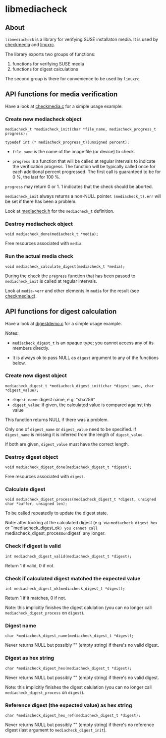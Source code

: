 # libmediacheck

## About

`libmediacheck` is a library for verifying SUSE installaton media. It is used by [checkmedia](README.md) and
[linuxrc](https://github.com/openSUSE/linuxrc).

The library exports two groups of functions:

1. functions for verifying SUSE media
2. functions for digest calculations

The second group is there for convenience to be used by `linuxrc`.

## API functions for media verification

Have a look at [checkmedia.c](checkmedia.c) for a simple usage example.

### Create new mediacheck object

```
mediacheck_t *mediacheck_init(char *file_name, mediacheck_progress_t progress);

typedef int (* mediacheck_progress_t)(unsigned percent);
```

- `file_name` is the name of the image file (or device) to check.

- `progress` is a function that will be called at regular intervals to
indicate the verification progress. The function will be typically called
once for each additional percent progressed. The first call is guaranteed to
be for 0 %, the last for 100 %.

`progress` may return 0 or 1. 1 indicates that the check should be aborted.

`mediacheck_init` always returns a non-NULL pointer. `(mediacheck_t).err` will
be set if there has been a problem.

Look at [mediacheck.h](mediacheck.h) for the `mediacheck_t` definition.

### Destroy mediacheck object

```
void mediacheck_done(mediacheck_t *media);
```

Free resources associated with `media`.

### Run the actual media check

```
void mediacheck_calculate_digest(mediacheck_t *media);
```

During the check the `pregress` function that has been passed to
`mediacheck_init` is called at regular intervals.

Look at `media->err` and other elements in `media` for the result (see [checkmedia.c](checkmedia.c)).

## API functions for digest calculation

Have a look at [digestdemo.c](digestdemo.c) for a simple usage example.

Notes:

- `mediacheck_digest_t` is an opaque type; you cannot access any of its members directly.

- It is always ok to pass NULL as `digest` argument to any of the functions below.

### Create new digest object

```
mediacheck_digest_t *mediacheck_digest_init(char *digest_name, char *digest_value);
```

- `digest_name`: digest name, e.g. "sha256"
- `digest_value`: if given, the calculated value is compared against this value

This function returns NULL if there was a problem.

Only one of `digest_name` or `digest_value` need to be specified. If `digest_name` is missing it
is inferred from the length of `digest_value`.

If both are given, `digest_value` must have the correct length.

### Destroy digest object

```
void mediacheck_digest_done(mediacheck_digest_t *digest);
```

Free resources associated with `digest`.

### Calculate digest

```
void mediacheck_digest_process(mediacheck_digest_t *digest, unsigned char *buffer, unsigned len);
```

To be called repeatedly to update the digest state.

Note: after looking at the calculated digest (e.g. via
`mediacheck_digest_hex` or ``mediacheck_digest_ok`) you cannot call
`mediacheck_digest_process` on `digest` any longer.

### Check if digest is valid

```
int mediacheck_digest_valid(mediacheck_digest_t *digest);
```

Return 1 if valid, 0 if not.

### Check if calculated digest matched the expected value

```
int mediacheck_digest_ok(mediacheck_digest_t *digest);
```

Return 1 if it matches, 0 if not.

Note: this implicitly finishes the digest calulation (you can no longer call
`mediacheck_digest_process` on `digest`).

### Digest name

```
char *mediacheck_digest_name(mediacheck_digest_t *digest);
```

Never returns NULL but possibly "" (empty string) if there's no valid digest.

### Digest as hex string

```
char *mediacheck_digest_hex(mediacheck_digest_t *digest);
```

Never returns NULL but possibly "" (empty string) if there's no valid digest.

Note: this implicitly finishes the digest calulation (you can no longer call
`mediacheck_digest_process` on `digest`).

### Reference digest (the expected value) as hex string

```
char *mediacheck_digest_hex_ref(mediacheck_digest_t *digest);
```

Never returns NULL but possibly "" (empty string) if there's no reference
digest (last argument to `mediacheck_digest_init`).
